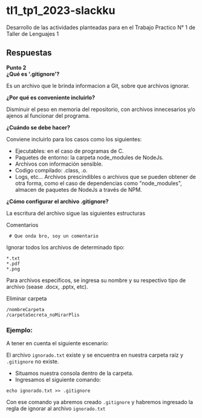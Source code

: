 # tl1_tp1_2023-slackku
Desarrollo de las actividades planteadas para en el Trabajo Practico N° 1 de Taller de Lenguajes 1
## Respuestas
**Punto 2**  
**¿Qué es '.gitignore'?** 

Es un archivo que le brinda informacion a Git, sobre que archivos ignorar.

**¿Por qué es conveniente incluirlo?**
    
Disminuir el peso en memoria del repositorio, con archivos innecesarios y/o ajenos al funcionar del programa.


**¿Cuándo se debe hacer?**

Conviene incluirlo para los casos como los siguientes:
 - Ejecutables: en el caso de programas de C.
 - Paquetes de entorno: la carpeta node_modules de NodeJs.
- Archivos con información sensible.
- Codigo compilado: .class, .o.
- Logs, etc...
Archivos prescindibles o archivos que se pueden obtener de otra forma, como el caso de dependencias como "node_modules", almacen de paquetes de NodeJs a través de NPM.

**¿Cómo configurar el archivo .gitignore?**

La escritura del archivo sigue las siguientes estructuras

Comentarios
```
 # Que onda bro, soy un comentario
```
Ignorar todos los archivos de determinado tipo:

```
*.txt
*.pdf
*.png
```
Para archivos especificos, se ingresa su nombre y su respectivo tipo de archivo (sease .docx, .pptx, etc).

Eliminar carpeta

```
/nombreCarpeta
/carpetaSecreta_noMirarPlis

```

### Ejemplo:
A tener en cuenta el siguiente escenario:

El archivo `ignorado.txt` existe y se encuentra en nuestra carpeta raiz y `.gitignore` no existe.

- Situamos nuestra consola dentro de la carpeta.
- Ingresamos el siguiente comando:
```
echo ignorado.txt >> .gitignore
```
Con ese comando ya abremos creado `.gitignore` y habremos ingresado la regla de ignorar al archivo `ignorado.txt`